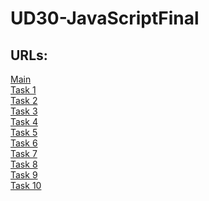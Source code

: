 # UD30-JavaScriptFinal

## URLs:

[Main](https://marccudi.github.io/UD30-JavaScript/)<br>
[Task 1](https://marccudi.github.io/UD30-JavaScript/Task1)<br>
[Task 2](https://marccudi.github.io/UD30-JavaScript/Task2)<br>
[Task 3](https://marccudi.github.io/UD30-JavaScript/Task3)<br>
[Task 4](https://marccudi.github.io/UD30-JavaScript/Task4)<br>
[Task 5](https://marccudi.github.io/UD30-JavaScript/Task5)<br>
[Task 6](https://marccudi.github.io/UD30-JavaScript/Task6)<br>
[Task 7](https://marccudi.github.io/UD30-JavaScript/Task7)<br>
[Task 8](https://marccudi.github.io/UD30-JavaScript/Task8)<br>
[Task 9](https://marccudi.github.io/UD30-JavaScript/Task9)<br>
[Task 10](https://marccudi.github.io/UD30-JavaScript/Task10)
